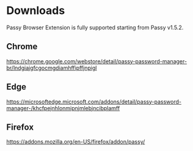 # Downloads

Passy Browser Extension is fully supported starting from Passy v1.5.2.

## Chrome

https://chrome.google.com/webstore/detail/passy-password-manager-br/lndgiajgfcgocmgdiamhffipffjnpigl

## Edge

https://microsoftedge.microsoft.com/addons/detail/passy-password-manager-/khcfpejnhlonmipnjmlebjncibplamff

## Firefox

https://addons.mozilla.org/en-US/firefox/addon/passy/
